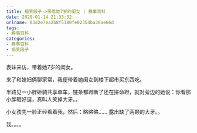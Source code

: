 ```yaml
---
title: 搞笑段子->带着她7岁的闺女 | 糗事百科
date: 2020-01-14 21:33:32
urlname: 03d2e7ea2b8f5180fe02354ba30ae66d
tags: 
- 糗事百科
categories:
- 糗事百科
- 搞笑段子
---
```

表妹来访，带着她7岁的闺女。

来了和媳妇俩聊家常，我便带着她闺女到楼下超市买东西吃。

半路见一小胖砸骑共享单车，链条都蹬断了还在拼命蹬，就对旁边的她说：你看那小胖砸好逗，真叫人笑掉大牙。。

小女孩先一脸正经看着我，然后：略略略…… 露出缺了两颗的大牙。。

我。。。。


